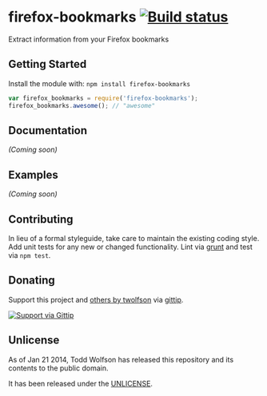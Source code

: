 # firefox-bookmarks [![Build status](https://travis-ci.org/twolfson/firefox-bookmarks.png?branch=master)](https://travis-ci.org/twolfson/firefox-bookmarks)

Extract information from your Firefox bookmarks

## Getting Started
Install the module with: `npm install firefox-bookmarks`

```javascript
var firefox_bookmarks = require('firefox-bookmarks');
firefox_bookmarks.awesome(); // "awesome"
```

## Documentation
_(Coming soon)_

## Examples
_(Coming soon)_

## Contributing
In lieu of a formal styleguide, take care to maintain the existing coding style. Add unit tests for any new or changed functionality. Lint via [grunt](https://github.com/gruntjs/grunt) and test via `npm test`.

## Donating
Support this project and [others by twolfson][gittip] via [gittip][].

[![Support via Gittip][gittip-badge]][gittip]

[gittip-badge]: https://rawgithub.com/twolfson/gittip-badge/master/dist/gittip.png
[gittip]: https://www.gittip.com/twolfson/

## Unlicense
As of Jan 21 2014, Todd Wolfson has released this repository and its contents to the public domain.

It has been released under the [UNLICENSE][].

[UNLICENSE]: UNLICENSE

